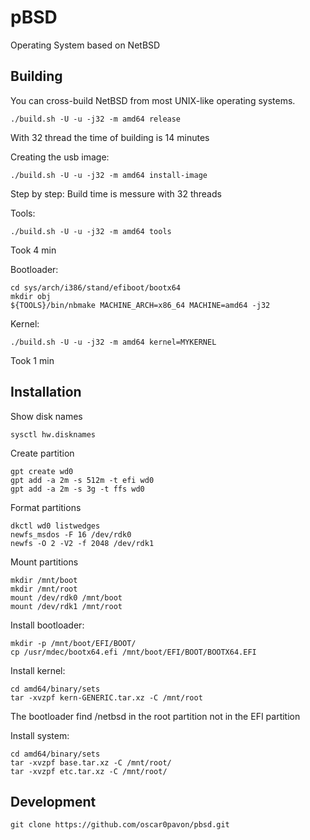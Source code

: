 pBSD
======

Operating System based on NetBSD

Building
--------

You can cross-build NetBSD from most UNIX-like operating systems.

    ./build.sh -U -u -j32 -m amd64 release

With 32 thread the time of building is 14 minutes

Creating the usb image:

    ./build.sh -U -u -j32 -m amd64 install-image

Step by step:
Build time is messure with 32 threads

Tools:

    ./build.sh -U -u -j32 -m amd64 tools

Took 4 min

Bootloader:
    
    cd sys/arch/i386/stand/efiboot/bootx64
    mkdir obj
    ${TOOLS}/bin/nbmake MACHINE_ARCH=x86_64 MACHINE=amd64 -j32

Kernel:

    ./build.sh -U -u -j32 -m amd64 kernel=MYKERNEL

Took 1 min

Installation
--------------
Show disk names

    sysctl hw.disknames

Create partition

    gpt create wd0
    gpt add -a 2m -s 512m -t efi wd0
    gpt add -a 2m -s 3g -t ffs wd0

Format partitions

    dkctl wd0 listwedges
    newfs_msdos -F 16 /dev/rdk0
    newfs -O 2 -V2 -f 2048 /dev/rdk1

Mount partitions
    
    mkdir /mnt/boot
    mkdir /mnt/root
    mount /dev/rdk0 /mnt/boot
    mount /dev/rdk1 /mnt/root

Install bootloader:
    
    mkdir -p /mnt/boot/EFI/BOOT/
    cp /usr/mdec/bootx64.efi /mnt/boot/EFI/BOOT/BOOTX64.EFI

Install kernel:

    cd amd64/binary/sets
    tar -xvzpf kern-GENERIC.tar.xz -C /mnt/root

The bootloader find /netbsd in the root partition not in the EFI partition

Install system:

    cd amd64/binary/sets
    tar -xvzpf base.tar.xz -C /mnt/root/
    tar -xvzpf etc.tar.xz -C /mnt/root/


Development
--------------

    git clone https://github.com/oscar0pavon/pbsd.git

